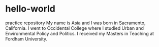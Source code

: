 # hello-world
practice repository
My name is Asia and I was born in Sacramento, California. I went to Occidental College where I studied Urban and Environmental Policy and Politics. I received my Masters in Teaching at Fordham University. 
